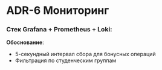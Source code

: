 # ADR-6 Мониторинг 

### Стек Grafana + Prometheus + Loki:
**Обоснование**:
- 5-секундный интервал сбора для бонусных операций
- Фильтрация по студенческим группам